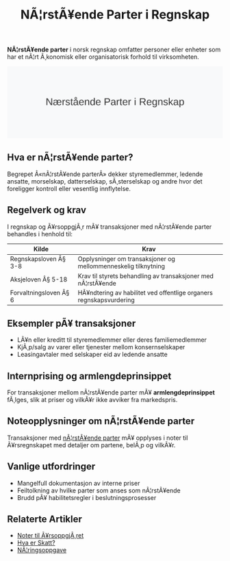 ﻿---
title: "NÃ¦rstÃ¥ende Parter i Regnskap"
meta_title: "NÃ¦rstÃ¥ende Parter i Regnskap"
meta_description: '**NÃ¦rstÃ¥ende parter** i norsk regnskap omfatter personer eller enheter som har et nÃ¦rt Ã¸konomisk eller organisatorisk forhold til virksomheten.'
slug: naerstaende
type: blog
layout: pages/single
---

**NÃ¦rstÃ¥ende parter** i norsk regnskap omfatter personer eller enheter som har et nÃ¦rt Ã¸konomisk eller organisatorisk forhold til virksomheten.

![Illustrasjon av nÃ¦rstÃ¥ende parter](naerstaende-image.svg)

## Hva er nÃ¦rstÃ¥ende parter?

Begrepet Â«nÃ¦rstÃ¥ende parterÂ» dekker styremedlemmer, ledende ansatte, morselskap, datterselskap, sÃ¸sterselskap og andre hvor det foreligger kontroll eller vesentlig innflytelse.

## Regelverk og krav

I regnskap og Ã¥rsoppgjÃ¸r mÃ¥ transaksjoner med nÃ¦rstÃ¥ende parter behandles i henhold til:

| **Kilde**                     | **Krav**                                                           |
|-------------------------------|---------------------------------------------------------------------|
| Regnskapsloven Â§ 3-8          | Opplysninger om transaksjoner og mellommenneskelig tilknytning      |
| Aksjeloven Â§ 5-18             | Krav til styrets behandling av transaksjoner med nÃ¦rstÃ¥ende        |
| Forvaltningsloven Â§ 6         | HÃ¥ndtering av habilitet ved offentlige organers regnskapsvurdering |

## Eksempler pÃ¥ transaksjoner

* LÃ¥n eller kreditt til styremedlemmer eller deres familiemedlemmer
* KjÃ¸p/salg av varer eller tjenester mellom konsernselskaper
* Leasingavtaler med selskaper eid av ledende ansatte

## Internprising og armlengdeprinsippet

For transaksjoner mellom nÃ¦rstÃ¥ende parter mÃ¥ **armlengdeprinsippet** fÃ¸lges, slik at priser og vilkÃ¥r ikke avviker fra markedspris.

## Noteopplysninger om nÃ¦rstÃ¥ende parter

Transaksjoner med [nÃ¦rstÃ¥ende parter](/blogs/regnskap/naerstaende "NÃ¦rstÃ¥ende Parter i Regnskap") mÃ¥ opplyses i noter til Ã¥rsregnskapet med detaljer om partene, belÃ¸p og vilkÃ¥r.

## Vanlige utfordringer

* Mangelfull dokumentasjon av interne priser
* Feiltolkning av hvilke parter som anses som nÃ¦rstÃ¥ende
* Brudd pÃ¥ habilitetsregler i beslutningsprosesser

## Relaterte Artikler

* [Noter til Ã¥rsoppgjÃ¸ret](/blogs/regnskap/noter-aarsoppgjoer "Noter til Ã…rsoppgjÃ¸ret “ LovpÃ¥lagte Noteopplysninger i Regnskap")
* [Hva er Skatt?](/blogs/regnskap/hva-er-skatt "Hva er Skatt? Guide til norske skatteregler")
* [NÃ¦ringsoppgave](/blogs/regnskap/hva-er-naeringsoppgave "Hva er NÃ¦ringsoppgave? Komplett guide til levering og krav")


